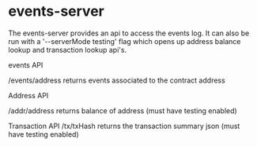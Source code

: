 # events-server

The events-server provides an api to access the events log. It can also be
run with a '--serverMode testing' flag which opens up address balance
lookup and transaction lookup api's.

events API

/events/address returns events associated to the contract address

Address API

/addr/address returns balance of address (must have testing enabled)

Transaction API
/tx/txHash returns the transaction summary json (must have testing enabled)